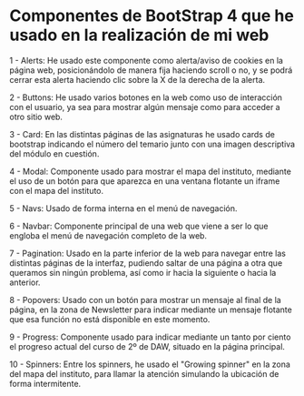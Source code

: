 # Componentes de BootStrap 4 que he usado en la realización de mi web

1 - Alerts: He usado este componente como alerta/aviso de cookies en la página web, posicionándolo de manera fija haciendo scroll o no, y se podrá cerrar esta alerta haciendo clic sobre la X de la derecha de la alerta.

2 - Buttons: He usado varios botones en la web como uso de interacción con el usuario, ya sea para mostrar algún mensaje como para acceder a otro sitio web.

3 - Card: En las distintas páginas de las asignaturas he usado cards de bootstrap indicando el número del temario junto con una imagen descriptiva del módulo en cuestión.

4 - Modal: Componente usado para mostrar el mapa del instituto, mediante el uso de un botón para que aparezca en una ventana flotante un iframe con el mapa del instituto.

5 - Navs: Usado de forma interna en el menú de navegación.

6 - Navbar: Componente principal de una web que viene a ser lo que engloba el menú de navegación completo de la web.

7 - Pagination: Usado en la parte inferior de la web para navegar entre las distintas páginas de la interfaz, pudiendo saltar de una página a otra que queramos sin ningún problema, así como ir hacia la siguiente o hacia la anterior.

8 - Popovers: Usado con un botón para mostrar un mensaje al final de la página, en la zona de Newsletter para indicar mediante un mensaje flotante que esa función no está disponible en este momento.

9 - Progress: Componente usado para indicar mediante un tanto por ciento el progreso actual del curso de 2º de DAW, situado en la página principal.

10 - Spinners: Entre los spinners, he usado el "Growing spinner" en la zona del mapa del instituto, para llamar la atención simulando la ubicación de forma intermitente.
